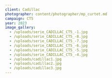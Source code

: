 ```yaml
---
client: Cadillac
photographer: content/photographer/mp_curtet.md
campaign: CT5
year: 2023
image_gallery:
  - /uploads/serie_CADILLAC_CT5_-1.jpg
  - /uploads/serie_CADILLAC_CT5_-8.jpg
  - /uploads/serie_CADILLAC_CT5_-7.jpg
  - /uploads/serie_CADILLAC_CT5_-6.jpg
  - /uploads/serie_CADILLAC_CT5_-5.jpg
  - /uploads/serie_CADILLAC_CT5_-4.jpg
  - /uploads/cadillac1.jpg
  - /uploads/cadillac2.jpg
  - /uploads/cadillac3.jpg
---
```


